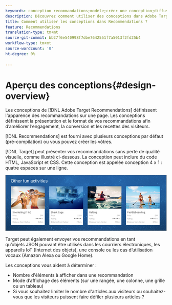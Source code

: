 ```yaml
---
keywords: conception recommandations;modèle;créer une conception;diffusion;sortie
description: Découvrez comment utiliser des conceptions dans Adobe Target pour définir comment les recommandations s’affichent sur une page (1X4, 1X6, 2X2, etc.).
title: Comment utiliser les conceptions dans Recommendations ?
feature: Recommendations
translation-type: tm+mt
source-git-commit: bb27f6e540998f7dbe7642551f7a5013f2fd25b4
workflow-type: tm+mt
source-wordcount: '0'
ht-degree: 0%

---
```



# Aperçu des conceptions{#design-overview}

Les conceptions de [!DNL Adobe Target Recommendations] définissent l&#39;apparence des recommandations sur une page. Les conceptions définissent la présentation et le format de vos recommandations afin d’améliorer l’engagement, la conversion et les recettes des visiteurs.

[!DNL Recommendations] est fourni avec plusieurs conceptions par défaut (pré-compilation) ou vous pouvez créer les vôtres.

[!DNL Target] peut présenter vos recommandations sans perte de qualité visuelle, comme illustré ci-dessous. La conception peut inclure du code HTML, JavaScript et CSS. Cette conception est appelée conception 4 x 1 : quatre espaces sur une ligne.

![](assets/velocity_example.png)

Target peut également envoyer vos recommandations en tant qu’objets JSON pouvant être utilisés dans les courriers électroniques, les appareils IoT (Internet des objets), une console ou les cas d’utilisation vocaux (Amazon Alexa ou Google Home).

Les conceptions vous aident à déterminer :

* Nombre d&#39;éléments à afficher dans une recommandation
* Mode d’affichage des éléments (sur une rangée, une colonne, une grille ou un tableau)
* Si vous souhaitez limiter le nombre d&#39;articles aux visiteurs ou souhaitez-vous que les visiteurs puissent faire défiler plusieurs articles ?

